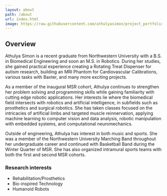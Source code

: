 ```yaml
---
layout: about
path: /about
url: index.html
image: https://raw.githubusercontent.com/athulyasimon/project_portfolio/gh-pages/public/images/Athulya2.jpg
---
```


## Overview
Athulya Simon is a recent graduate from Northwestern University with a B.S. in Biomedical Engineering and soon an M.S. in Robotics. During her studies, she gained practical experience creating a Rotating Treat Dispenser for autism research, building an MRI Phantom for Cardiovascular Calibrations, various tasks with Baxter, and many more exciting projects.

As a member of the inaugural MSR cohort, Athulya continues to strengthen her problem solving and programming skills while gaining familiarity with cutting edge robotic applications. Her interests lie where the biomedical field intersects with robotics and artificial intelligence, in subfields such as prosthetics and surgical robotics. She has taken classes focused on the intricacies of artificial limbs and targeted muscle reinnervation, applying machine learning to computer vision and data analysis, robotic manipulation with embedded systems, and computational neuromechanics.

Outside of engineering, Athulya has interest in both music and sports. She was a member of the Northwestern University Marching Band throughout her undergraduate career and continued with Basketball Band during the Winter Quarter of MSR. She has also organized intramural sports teams with both the first and second MSR cohorts.


### Research interests
* Rehabilitation/Prosthetics
* Bio-inspired Technology
* Humanoid Robots

